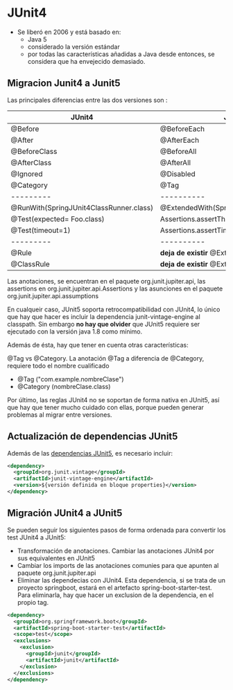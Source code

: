 # JUnit4

* Se liberó en 2006 y está basado en:
  * Java 5
  * considerado la versión estándar
  * por todas las características añadidas a Java desde entonces, se considera que ha envejecido demasiado.

## Migracion Junit4 a Junit5

Las principales diferencias entre las dos versiones son :

JUnit4 | JUnit5
---------|----------
 @Before | @BeforeEach
 @After | @AfterEach
 @BeforeClass | @BeforeAll
 @AfterClass | @AfterAll
 @Ignored | @Disabled
 @Category | @Tag 
 ---------|----------
 @RunWith(SpringJUnit4ClassRunner.class) | @ExtendedWith(SpringExtension.class)
 @Test(expected= Foo.class) | Assertions.assertThrows(FooException.class)
 @Test(timeout=1) | Assertions.assertTimeout(Duration.. )
 ---------|----------
 @Rule | **deja de existir** @ExtendsWith
 @ClassRule | **deja de existir** @ExtendsWith
 
 Las anotaciones, se encuentran en el paquete org.junit.jupiter.api, las assertions en org.junit.jupiter.api.Assertions y las asunciones en el paquete org.junit.jupiter.api.assumptions

 En cualqueir caso, JUnit5 soporta retrocompatibilidad con JUnit4, lo único que hay que hacer es incluir la dependencia junit-vintage-engine al classpath. Sin embargo **no hay que olvider** que JUnit5 requiere ser ejecutado con la versión java 1.8 como mínimo.

Además de ésta, hay que tener en cuenta otras características:

@Tag vs @Category. La anotación @Tag a diferencia de @Category, requiere todo el nombre cualificado

  * @Tag ("com.example.nombreClase")
  * @Category (nombreClase.class)

Por último, las reglas JUnit4 no se soportan de forma nativa en JUnit5, así que hay que tener mucho cuidado con ellas, porque pueden generar problemas al migrar entre versiones.

## Actualización de dependencias JUnit5

Además de las [dependencias JUnit5](../JUnit/JUnit5.md), es necesario incluir:

```xml
<dependency>
  <groupId>org.junit.vintage</groupId>
  <artifactId>junit-vintage-engine</artifactId>
  <version>${versión definida en bloque properties}</version>
</dependency>
```

## Migración JUnit4 a JUnit5

Se pueden seguir los siguientes pasos de forma ordenada para convertir los test JUnit4 a JUnit5:

* Transformación de anotaciones. Cambiar las anotaciones JUnit4 por sus equivalentes en JUnit5
* Cambiar los imports de las anotaciones comunies para que apunten al paquete org.junit.jupiter.api
* Eliminar las dependecias con JUnit4. Esta dependencia, si se trata de un proyecto springboot, estará en el artefacto spring-boot-starter-test. Para eliminarla, hay que hacer un exclusion de la dependencia, en el propio tag.

```xml
<dependency>
  <groupId>org.springframework.boot</groupId>
  <artifactId>spring-boot-starter-test</artifactId>
  <scope>test</scope>
  <exclusions>
    <exclusion>
      <groupId>junit</groupId>
      <artifactId>junit</artifactId>
    </exclusion>
  </exclusions>
</dependency>
```
  